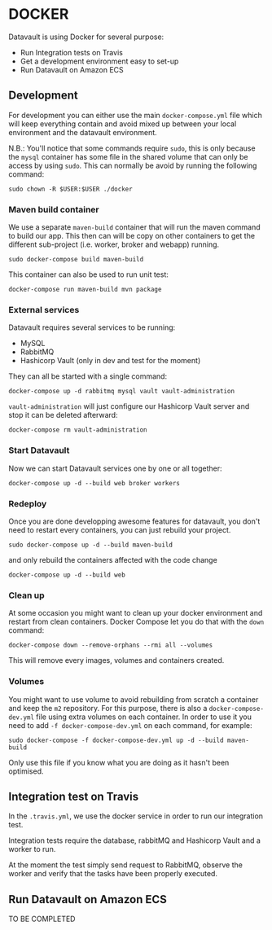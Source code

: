# DOCKER

Datavault is using Docker for several purpose:
* Run Integration tests on Travis
* Get a development environment easy to set-up
* Run Datavault on Amazon ECS

## Development

For development you can either use the main `docker-compose.yml` file which will keep everything contain and avoid mixed
up between your local environment and the datavault environment.

N.B.: You'll notice that some commands require `sudo`, this is only because the `mysql` container has some file in the
shared volume that can only be access by using `sudo`. This can normally be avoid by running the following command:

    sudo chown -R $USER:$USER ./docker

### Maven build container

We use a separate `maven-build` container that will run the maven command to build our app. This then can will be copy 
on other containers to get the different sub-project (i.e. worker, broker and webapp) running.

    sudo docker-compose build maven-build

This container can also be used to run unit test:

    docker-compose run maven-build mvn package
    
### External services

Datavault requires several services to be running:
* MySQL
* RabbitMQ
* Hashicorp Vault (only in dev and test for the moment)

They can all be started with a single command:

    docker-compose up -d rabbitmq mysql vault vault-administration

`vault-administration` will just configure our Hashicorp Vault server and stop it can be deleted afterward:

    docker-compose rm vault-administration

### Start Datavault

Now we can start Datavault services one by one or all together:

    docker-compose up -d --build web broker workers

### Redeploy

Once you are done developping awesome features for datavault, you don't need to restart every containers, you can just
rebuild your project.

    sudo docker-compose up -d --build maven-build

and only rebuild the containers affected with the code change

    docker-compose up -d --build web

### Clean up

At some occasion you might want to clean up your docker environment and restart from clean containers. 
Docker Compose let you do that with the `down` command:

    docker-compose down --remove-orphans --rmi all --volumes

This will remove every images, volumes and containers created.

### Volumes

You might want to use volume to avoid rebuilding from scratch a container and keep the `m2` repository. 
For this purpose, there is also a `docker-compose-dev.yml` file using extra volumes on each container. 
In order to use it you need to add `-f docker-compose-dev.yml` on each command, for example:

    sudo docker-compose -f docker-compose-dev.yml up -d --build maven-build

Only use this file if you know what you are doing as it hasn't been optimised.

## Integration test on Travis

In the `.travis.yml`, we use the docker service in order to run our integration test.

Integration tests require the database, rabbitMQ and Hashicorp Vault and a worker to run.

At the moment the test simply send request to RabbitMQ, observe the worker and verify that the tasks have been properly
executed. 

## Run Datavault on Amazon ECS

TO BE COMPLETED